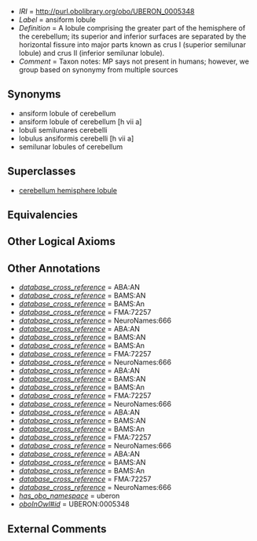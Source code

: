  * *IRI* = http://purl.obolibrary.org/obo/UBERON_0005348
 * *Label* = ansiform lobule
 * *Definition* = A lobule comprising the greater part of the hemisphere of the cerebellum; its superior and inferior surfaces are separated by the horizontal fissure into major parts known as crus I (superior semilunar lobule) and crus II (inferior semilunar lobule).
 * *Comment* = Taxon notes: MP says not present in humans; however, we group based on synonymy from multiple sources

## Synonyms

 * ansiform lobule of cerebellum
 * ansiform lobule of cerebellum [h vii a]
 * lobuli semilunares cerebelli
 * lobulus ansiformis cerebelli [h vii a]
 * semilunar lobules of cerebellum

## Superclasses

 * [cerebellum hemisphere lobule](../../UBERON/03/UBERON_0004003.md)

## Equivalencies


## Other Logical Axioms


## Other Annotations

 * *[database_cross_reference](../../ef/oboInOwl#hasDbXref.md)* = ABA:AN
 * *[database_cross_reference](../../ef/oboInOwl#hasDbXref.md)* = BAMS:AN
 * *[database_cross_reference](../../ef/oboInOwl#hasDbXref.md)* = BAMS:An
 * *[database_cross_reference](../../ef/oboInOwl#hasDbXref.md)* = FMA:72257
 * *[database_cross_reference](../../ef/oboInOwl#hasDbXref.md)* = NeuroNames:666
 * *[database_cross_reference](../../ef/oboInOwl#hasDbXref.md)* = ABA:AN
 * *[database_cross_reference](../../ef/oboInOwl#hasDbXref.md)* = BAMS:AN
 * *[database_cross_reference](../../ef/oboInOwl#hasDbXref.md)* = BAMS:An
 * *[database_cross_reference](../../ef/oboInOwl#hasDbXref.md)* = FMA:72257
 * *[database_cross_reference](../../ef/oboInOwl#hasDbXref.md)* = NeuroNames:666
 * *[database_cross_reference](../../ef/oboInOwl#hasDbXref.md)* = ABA:AN
 * *[database_cross_reference](../../ef/oboInOwl#hasDbXref.md)* = BAMS:AN
 * *[database_cross_reference](../../ef/oboInOwl#hasDbXref.md)* = BAMS:An
 * *[database_cross_reference](../../ef/oboInOwl#hasDbXref.md)* = FMA:72257
 * *[database_cross_reference](../../ef/oboInOwl#hasDbXref.md)* = NeuroNames:666
 * *[database_cross_reference](../../ef/oboInOwl#hasDbXref.md)* = ABA:AN
 * *[database_cross_reference](../../ef/oboInOwl#hasDbXref.md)* = BAMS:AN
 * *[database_cross_reference](../../ef/oboInOwl#hasDbXref.md)* = BAMS:An
 * *[database_cross_reference](../../ef/oboInOwl#hasDbXref.md)* = FMA:72257
 * *[database_cross_reference](../../ef/oboInOwl#hasDbXref.md)* = NeuroNames:666
 * *[database_cross_reference](../../ef/oboInOwl#hasDbXref.md)* = ABA:AN
 * *[database_cross_reference](../../ef/oboInOwl#hasDbXref.md)* = BAMS:AN
 * *[database_cross_reference](../../ef/oboInOwl#hasDbXref.md)* = BAMS:An
 * *[database_cross_reference](../../ef/oboInOwl#hasDbXref.md)* = FMA:72257
 * *[database_cross_reference](../../ef/oboInOwl#hasDbXref.md)* = NeuroNames:666
 * *[has_obo_namespace](../../ce/oboInOwl#hasOBONamespace.md)* = uberon
 * *[oboInOwl#id](../../id/oboInOwl#id.md)* = UBERON:0005348

## External Comments

